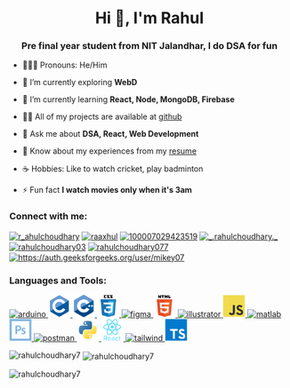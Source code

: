 <h1 align="center">Hi 👋, I'm Rahul</h1>
<h3 align="center">Pre final year student from NIT Jalandhar, I do DSA for fun </h3>


- 👨🏻‍💻 Pronouns: He/Him

- 🔭 I’m currently exploring **WebD**

- 🌱 I’m currently learning **React, Node, MongoDB, Firebase**

- 👨‍💻 All of my projects are available at [github](https://github.com/rahulchoudhary7)

- 💬 Ask me about **DSA, React, Web Development**

- 📄 Know about my experiences from my [resume](https://drive.google.com/file/d/1cKdRhb8sgm2KCm9fWBO-wXwPp8pXiAIa/view?usp=sharing)

- ☕ Hobbies: Like to watch cricket, play badminton

- ⚡ Fun fact **I watch movies only when it's 3am**

<h3 align="left">Connect with me:</h3>
<p align="left">
<a href="https://twitter.com/r_ahulchoudhary" target="blank"><img align="center" src="https://raw.githubusercontent.com/rahuldkjain/github-profile-readme-generator/master/src/images/icons/Social/twitter.svg" alt="r_ahulchoudhary" height="30" width="40" /></a>
<a href="https://linkedin.com/in/raaxhul" target="blank"><img align="center" src="https://raw.githubusercontent.com/rahuldkjain/github-profile-readme-generator/master/src/images/icons/Social/linked-in-alt.svg" alt="raaxhul" height="30" width="40" /></a>
<a href="https://fb.com/100007029423519" target="blank"><img align="center" src="https://raw.githubusercontent.com/rahuldkjain/github-profile-readme-generator/master/src/images/icons/Social/facebook.svg" alt="100007029423519" height="30" width="40" /></a>
<a href="https://instagram.com/_.rahulchoudhary._" target="blank"><img align="center" src="https://raw.githubusercontent.com/rahuldkjain/github-profile-readme-generator/master/src/images/icons/Social/instagram.svg" alt="_.rahulchoudhary._" height="30" width="40" /></a>
<a href="https://www.hackerrank.com/rahulchoudhary03" target="blank"><img align="center" src="https://raw.githubusercontent.com/rahuldkjain/github-profile-readme-generator/master/src/images/icons/Social/hackerrank.svg" alt="rahulchoudhary03" height="30" width="40" /></a>
<a href="https://www.leetcode.com/rahulchoudhary077" target="blank"><img align="center" src="https://raw.githubusercontent.com/rahuldkjain/github-profile-readme-generator/master/src/images/icons/Social/leet-code.svg" alt="rahulchoudhary077" height="30" width="40" /></a>
<a href="https://auth.geeksforgeeks.org/user/https://auth.geeksforgeeks.org/user/mikey07" target="blank"><img align="center" src="https://raw.githubusercontent.com/rahuldkjain/github-profile-readme-generator/master/src/images/icons/Social/geeks-for-geeks.svg" alt="https://auth.geeksforgeeks.org/user/mikey07" height="30" width="40" /></a>
</p>

<h3 align="left">Languages and Tools:</h3>
<p align="left"> <a href="https://www.arduino.cc/" target="_blank" rel="noreferrer"> <img src="https://cdn.worldvectorlogo.com/logos/arduino-1.svg" alt="arduino" width="40" height="40"/> </a> <a href="https://www.cprogramming.com/" target="_blank" rel="noreferrer"> <img src="https://raw.githubusercontent.com/devicons/devicon/master/icons/c/c-original.svg" alt="c" width="40" height="40"/> </a> <a href="https://www.w3schools.com/cpp/" target="_blank" rel="noreferrer"> <img src="https://raw.githubusercontent.com/devicons/devicon/master/icons/cplusplus/cplusplus-original.svg" alt="cplusplus" width="40" height="40"/> </a> <a href="https://www.w3schools.com/css/" target="_blank" rel="noreferrer"> <img src="https://raw.githubusercontent.com/devicons/devicon/master/icons/css3/css3-original-wordmark.svg" alt="css3" width="40" height="40"/> </a> <a href="https://www.figma.com/" target="_blank" rel="noreferrer"> <img src="https://www.vectorlogo.zone/logos/figma/figma-icon.svg" alt="figma" width="40" height="40"/> </a> <a href="https://www.w3.org/html/" target="_blank" rel="noreferrer"> <img src="https://raw.githubusercontent.com/devicons/devicon/master/icons/html5/html5-original-wordmark.svg" alt="html5" width="40" height="40"/> </a> <a href="https://www.adobe.com/in/products/illustrator.html" target="_blank" rel="noreferrer"> <img src="https://www.vectorlogo.zone/logos/adobe_illustrator/adobe_illustrator-icon.svg" alt="illustrator" width="40" height="40"/> </a> <a href="https://developer.mozilla.org/en-US/docs/Web/JavaScript" target="_blank" rel="noreferrer"> <img src="https://raw.githubusercontent.com/devicons/devicon/master/icons/javascript/javascript-original.svg" alt="javascript" width="40" height="40"/> </a> <a href="https://www.mathworks.com/" target="_blank" rel="noreferrer"> <img src="https://upload.wikimedia.org/wikipedia/commons/2/21/Matlab_Logo.png" alt="matlab" width="40" height="40"/> </a> <a href="https://www.photoshop.com/en" target="_blank" rel="noreferrer"> <img src="https://raw.githubusercontent.com/devicons/devicon/master/icons/photoshop/photoshop-line.svg" alt="photoshop" width="40" height="40"/> </a> <a href="https://postman.com" target="_blank" rel="noreferrer"> <img src="https://www.vectorlogo.zone/logos/getpostman/getpostman-icon.svg" alt="postman" width="40" height="40"/> </a> <a href="https://www.python.org" target="_blank" rel="noreferrer"> <img src="https://raw.githubusercontent.com/devicons/devicon/master/icons/python/python-original.svg" alt="python" width="40" height="40"/> </a> <a href="https://reactjs.org/" target="_blank" rel="noreferrer"> <img src="https://raw.githubusercontent.com/devicons/devicon/master/icons/react/react-original-wordmark.svg" alt="react" width="40" height="40"/> </a> <a href="https://tailwindcss.com/" target="_blank" rel="noreferrer"> <img src="https://www.vectorlogo.zone/logos/tailwindcss/tailwindcss-icon.svg" alt="tailwind" width="40" height="40"/> </a> <a href="https://www.typescriptlang.org/" target="_blank" rel="noreferrer"> <img src="https://raw.githubusercontent.com/devicons/devicon/master/icons/typescript/typescript-original.svg" alt="typescript" width="40" height="40"/> </a> </p>

<p><img align="left" src="https://github-readme-stats.vercel.app/api/top-langs?username=rahulchoudhary7&show_icons=true&locale=en&layout=compact" alt="rahulchoudhary7" /></p>

<p>&nbsp;<img align="center" src="https://github-readme-stats.vercel.app/api?username=rahulchoudhary7&show_icons=true&locale=en" alt="rahulchoudhary7" /> </p>

<p><img align="center" src="https://github-readme-streak-stats.herokuapp.com/?user=rahulchoudhary7&" alt="rahulchoudhary7" /></p>
